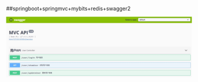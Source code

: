 ##springboot+springmvc+mybits+redis+swagger2

![Image text](https://github.com/hsn999/springCloud/raw/master/springboot-mybits-redis-swagger2/img/swagger.jpg)

